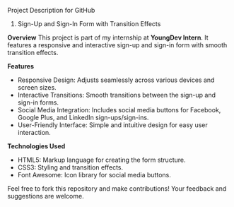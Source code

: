 Project Description for GitHub

1. Sign-Up and Sign-In Form with Transition Effects

**Overview**
This project is part of my internship at **YoungDev Intern**. It features a responsive and interactive sign-up and sign-in form with smooth transition effects.

**Features**
- Responsive Design: Adjusts seamlessly across various devices and screen sizes.
- Interactive Transitions: Smooth transitions between the sign-up and sign-in forms.
- Social Media Integration: Includes social media buttons for Facebook, Google Plus, and LinkedIn sign-ups/sign-ins.
- User-Friendly Interface: Simple and intuitive design for easy user interaction.

**Technologies Used**
- HTML5: Markup language for creating the form structure.
- CSS3: Styling and transition effects.
- Font Awesome: Icon library for social media buttons.

Feel free to fork this repository and make contributions! Your feedback and suggestions are welcome.
